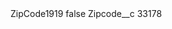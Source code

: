 <?xml version="1.0" encoding="UTF-8"?>
<CustomMetadata xmlns="http://soap.sforce.com/2006/04/metadata" xmlns:xsi="http://www.w3.org/2001/XMLSchema-instance" xmlns:xsd="http://www.w3.org/2001/XMLSchema">
    <label>ZipCode1919</label>
    <protected>false</protected>
    <values>
        <field>Zipcode__c</field>
        <value xsi:type="xsd:string">33178</value>
    </values>
</CustomMetadata>
